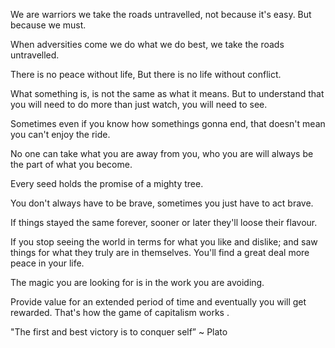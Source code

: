 
We are warriors we take the roads untravelled, not because it's easy.
But because we must.

When adversities come we do what we do best, we take the roads untravelled.


There is no peace without life, But there is no life without conflict.



What something is, is not the same as what it means.
But to understand that you will need to do more than just watch, you will need to see.



Sometimes even if you know how somethings gonna end, that doesn't mean you can't enjoy the ride.




No one can take what you are away from you, who you are will always be the part of what you become.


Every seed holds the promise of a mighty tree.


You don't always have to be brave, sometimes you just have to act brave.

If things stayed the same forever, sooner or later they'll loose their flavour.


If you stop seeing the world in terms for what you like and dislike; and saw things for what they truly are in themselves. You'll find a great deal more peace in your life.



The magic you are looking for is in the work you are avoiding.




Provide value for an extended period of time and eventually you will get rewarded. That's how the game of capitalism works .


"The first and best victory is to conquer self” ~ Plato

 
